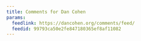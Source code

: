 ```yaml
---
title: Comments for Dan Cohen
params:
  feedlink: https://dancohen.org/comments/feed/
  feedid: 99793ca50e2fe847180365ef8af11082
---
```

